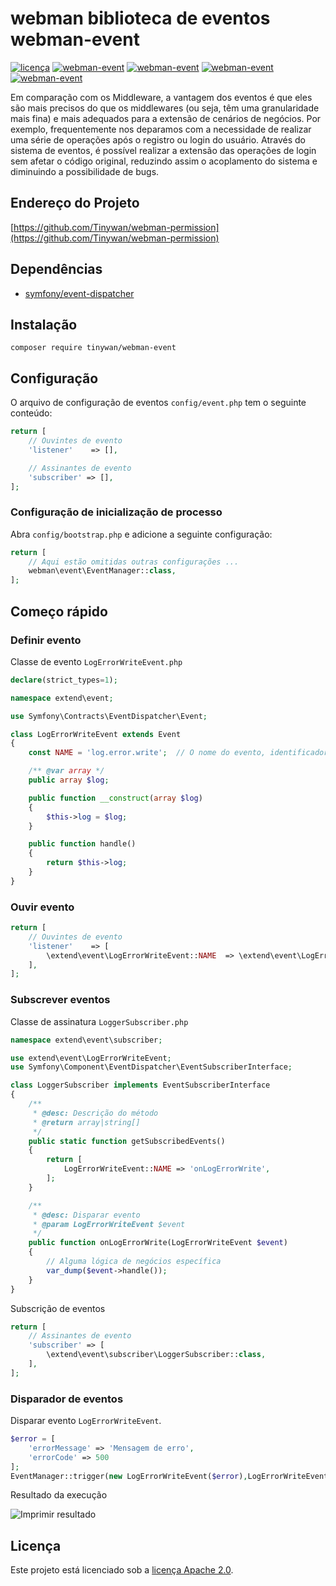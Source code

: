 # webman biblioteca de eventos webman-event

[![licença](https://img.shields.io/github/license/Tinywan/webman-event)]()
[![webman-event](https://img.shields.io/github/v/release/tinywan/webman-event?include_prereleases)]()
[![webman-event](https://img.shields.io/badge/build-passing-brightgreen.svg)]()
[![webman-event](https://img.shields.io/github/last-commit/tinywan/webman-event/main)]()
[![webman-event](https://img.shields.io/github/v/tag/tinywan/webman-event?color=ff69b4)]()

Em comparação com os Middleware, a vantagem dos eventos é que eles são mais precisos do que os middlewares (ou seja, têm uma granularidade mais fina) e mais adequados para a extensão de cenários de negócios. Por exemplo, frequentemente nos deparamos com a necessidade de realizar uma série de operações após o registro ou login do usuário. Através do sistema de eventos, é possível realizar a extensão das operações de login sem afetar o código original, reduzindo assim o acoplamento do sistema e diminuindo a possibilidade de bugs.

## Endereço do Projeto

[https://github.com/Tinywan/webman-permission](https://github.com/Tinywan/webman-permission)

## Dependências

- [symfony/event-dispatcher](https://github.com/symfony/event-dispatcher)

## Instalação

```shell script
composer require tinywan/webman-event
```

## Configuração

O arquivo de configuração de eventos `config/event.php` tem o seguinte conteúdo:

```php
return [
    // Ouvintes de evento
    'listener'    => [],

    // Assinantes de evento
    'subscriber' => [],
];
```

### Configuração de inicialização de processo

Abra `config/bootstrap.php` e adicione a seguinte configuração:

```php
return [
    // Aqui estão omitidas outras configurações ...
    webman\event\EventManager::class,
];
```

## Começo rápido

### Definir evento

Classe de evento `LogErrorWriteEvent.php`

```php
declare(strict_types=1);

namespace extend\event;

use Symfony\Contracts\EventDispatcher\Event;

class LogErrorWriteEvent extends Event
{
    const NAME = 'log.error.write';  // O nome do evento, identificador único do evento

    /** @var array */
    public array $log;

    public function __construct(array $log)
    {
        $this->log = $log;
    }

    public function handle()
    {
        return $this->log;
    }
}
```

### Ouvir evento

```php
return [
    // Ouvintes de evento
    'listener'    => [
        \extend\event\LogErrorWriteEvent::NAME  => \extend\event\LogErrorWriteEvent::class,
    ],
];
```

### Subscrever eventos

Classe de assinatura `LoggerSubscriber.php`

```php
namespace extend\event\subscriber;

use extend\event\LogErrorWriteEvent;
use Symfony\Component\EventDispatcher\EventSubscriberInterface;

class LoggerSubscriber implements EventSubscriberInterface
{
    /**
     * @desc: Descrição do método
     * @return array|string[]
     */
    public static function getSubscribedEvents()
    {
        return [
            LogErrorWriteEvent::NAME => 'onLogErrorWrite',
        ];
    }

    /**
     * @desc: Disparar evento
     * @param LogErrorWriteEvent $event
     */
    public function onLogErrorWrite(LogErrorWriteEvent $event)
    {
        // Alguma lógica de negócios específica
        var_dump($event->handle());
    }
}
```

Subscrição de eventos
```php
return [
    // Assinantes de evento
    'subscriber' => [
        \extend\event\subscriber\LoggerSubscriber::class,
    ],
];
```

### Disparador de eventos

Disparar evento `LogErrorWriteEvent`.

```php
$error = [
    'errorMessage' => 'Mensagem de erro',
    'errorCode' => 500
];
EventManager::trigger(new LogErrorWriteEvent($error),LogErrorWriteEvent::NAME);
```

Resultado da execução

![Imprimir resultado](./trigger.png)

## Licença

Este projeto está licenciado sob a [licença Apache 2.0](LICENSE).
